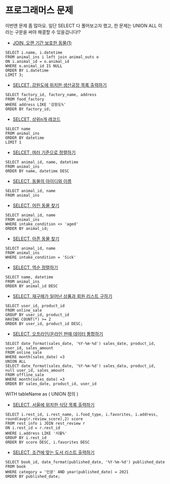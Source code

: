 # 프로그래머스 문제

이번엔 문제 좀 많아요. 일단 SELECT 다 풀어보고자 했고, 한 문제는 UNION ALL 이라는 구문을 써야 해결할 수 있을겁니다!?

- [JOIN, 오랜 기간 보호한 동물(1)](https://school.programmers.co.kr/learn/courses/30/lessons/59044)
```mysql
SELECT i.name, i.datetime
FROM animal_ins i left join animal_outs o
ON i.animal_id = o.animal_id
WHERE o.animal_id IS NULL
ORDER BY i.datetime
LIMIT 3;
```

- [SELCET, 강원도에 위치한 생산공장 목록 출력하기](https://school.programmers.co.kr/learn/courses/30/lessons/131112)
```mysql
SELECT factory_id, factory_name, address
FROM food_factory
WHERE address LIKE '강원도%'
ORDER BY factory_id;
```

- [SELCET, 상위n개 레코드](https://school.programmers.co.kr/learn/courses/30/lessons/59405)
```mysql
SELECT name
FROM animal_ins
ORDER BY datetime
LIMIT 1
```

- [SELCET, 여러 기준으로 정렬하기](https://school.programmers.co.kr/learn/courses/30/lessons/59404)
```mysql
SELECT animal_id, name, datetime
FROM animal_ins
ORDER BY name, datetime DESC
```

- [SELECT, 동물의 아이디와 이름](https://school.programmers.co.kr/learn/courses/30/lessons/59403)
```mysql
SELECT animal_id, name
FROM animal_ins
```

- [SELECT, 어린 동물 찾기](https://school.programmers.co.kr/learn/courses/30/lessons/59037#fn1)
```mysql
SELECT animal_id, name
FROM animal_ins
WHERE intake_condition <> 'aged'
ORDER BY animal_id;
```

- [SELECT, 아픈 동물 찾기](https://school.programmers.co.kr/learn/courses/30/lessons/59036)
```mysql
SELECT animal_id, name
FROM animal_ins
WHERE intake_condition = 'Sick'
```

- [SELECT, 역순 정렬하기](https://school.programmers.co.kr/learn/courses/30/lessons/59035)
```mysql
SELECT name, datetime
FROM animal_ins
ORDER BY animal_id DESC
```

- [SELECT, 재구매가 일어난 상품과 회원 리스트 구하기](https://school.programmers.co.kr/learn/courses/30/lessons/131536)
```mysql
SELECT user_id, product_id
FROM online_sale
GROUP BY user_id, product_id
HAVING COUNT(*) >= 2
ORDER BY user_id, product_id DESC;
```

- [SELECT, 오프라인/온라인 판매 데이터 통합하기](https://school.programmers.co.kr/learn/courses/30/lessons/131537)
```mysql
SELECT date_format(sales_date, '%Y-%m-%d') sales_date, product_id, user_id, sales_amount
FROM online_sale
WHERE month(sales_date) =3
UNION ALL
SELECT date_format(sales_date, '%Y-%m-%d') sales_data, product_id, null user_id, sales_amount
FROM offline_sale
WHERE month(sales_date) =3
ORDER BY sales_date, product_id, user_id
```

WITH tableName as (
UNION 정의
)

- [SELECT, 서울에 위치한 식당 목록 출력하기](https://school.programmers.co.kr/learn/courses/30/lessons/131118)
```mysql
SELECT i.rest_id, i.rest_name, i.food_type, i.favorites, i.address, round(avg(r.review_score),2) score
FROM rest_info i JOIN rest_review r
ON i.rest_id = r.rest_id
WHERE i.address LIKE '서울%'
GROUP BY i.rest_id
ORDER BY score DESC, i.favorites DESC
```

- [SELECT, 조건에 맞는 도서 리스트 출력하기](https://school.programmers.co.kr/learn/courses/30/lessons/144853)
```mysql
SELECT book_id, date_format(published_date, '%Y-%m-%d') published_date
FROM book
WHERE category = '인문' AND year(published_date) = 2021
ORDER BY published_date;
```